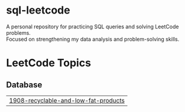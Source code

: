 # sql-leetcode

A personal repository for practicing SQL queries and solving LeetCode problems.  
Focused on strengthening my data analysis and problem-solving skills.

<!---LeetCode Topics Start-->
# LeetCode Topics
## Database
|  |
| ------- |
| [1908-recyclable-and-low-fat-products](https://github.com/mikechikwanda/sql-leetcode/tree/master/1908-recyclable-and-low-fat-products) |
<!---LeetCode Topics End-->